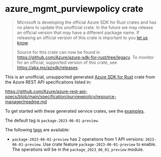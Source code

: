 # azure_mgmt_purviewpolicy crate

> Microsoft is developing the official Azure SDK for Rust crates and has no plans to update this unofficial crate.
> In the future we may release an official version that may have a different package name.
> If releasing an official version of this crate is important to you [let us know](https://github.com/Azure/azure-sdk-for-rust/issues/new/choose).
>
> Source for this crate can now be found in <https://github.com/Azure/azure-sdk-for-rust/tree/legacy>.
> To monitor for an official, supported version of this crate, see <https://aka.ms/azsdk/releases>.

This is an unofficial, unsupported generated [Azure SDK for Rust](https://github.com/Azure/azure-sdk-for-rust/tree/legacy) crate from the Azure REST API specifications listed in:

https://github.com/Azure/azure-rest-api-specs/blob/main/specification/purviewpolicy/resource-manager/readme.md

To get started with these generated service crates, see the [examples](https://github.com/Azure/azure-sdk-for-rust/blob/legacy/services/README.md#examples).

The default tag is `package-2023-06-01-preview`.

The following [tags](https://github.com/Azure/azure-sdk-for-rust/blob/legacy/services/tags.md) are available:

- `package-2023-06-01-preview` has 2 operations from 1 API versions: `2023-06-01-preview`. Use crate feature `package-2023-06-01-preview` to enable. The operations will be in the `package_2023_06_01_preview` module.